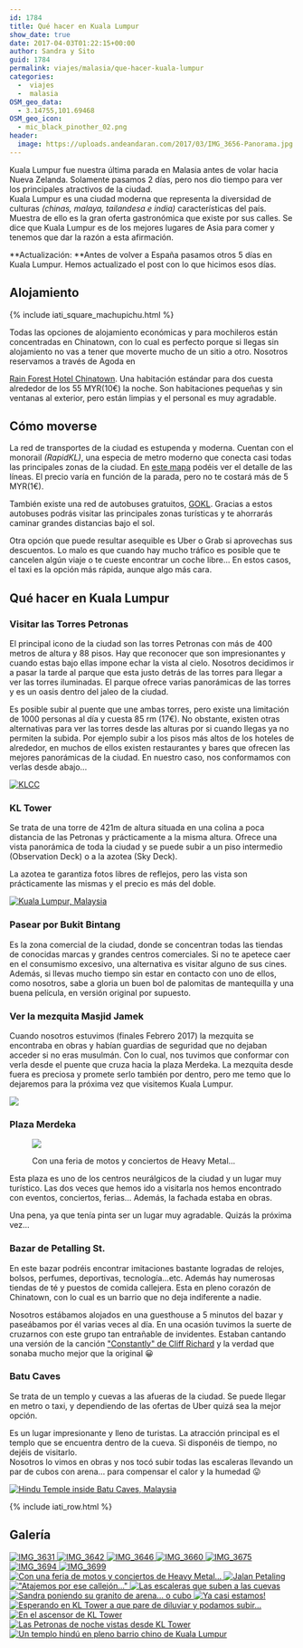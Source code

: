 ```yaml
---
id: 1784
title: Qué hacer en Kuala Lumpur
show_date: true
date: 2017-04-03T01:22:15+00:00
author: Sandra y Sito
guid: 1784
permalink: viajes/malasia/que-hacer-kuala-lumpur
categories:
  -  viajes
  -  malasia
OSM_geo_data:
  - 3.14755,101.69468
OSM_geo_icon:
  - mic_black_pinother_02.png
header:
  image: https://uploads.andeandaran.com/2017/03/IMG_3656-Panorama.jpg
---
```


  Kuala Lumpur fue nuestra última parada en Malasia antes de volar hacia Nueva Zelanda. Solamente pasamos 2 días, pero nos dio tiempo para ver los principales atractivos de la ciudad.<br /> Kuala Lumpur es una ciudad moderna que representa la diversidad de culturas <em>(chinas, malaya, tailandesa e india)</em> características del país. Muestra de ello es la gran oferta gastronómica que existe por sus calles. Se dice que Kuala Lumpur es de los mejores lugares de Asia para comer y tenemos que dar la razón a esta afirmación.


**Actualización: **Antes de volver a España pasamos otros 5 días en Kuala Lumpur. Hemos actualizado el post con lo que hicimos esos días.


  <!--more-->


## Alojamiento



  {% include iati_square_machupichu.html %}
 
 
  Todas las opciones de alojamiento económicas y para mochileros están concentradas en Chinatown, con lo cual es perfecto porque si llegas sin alojamiento no vas a tener que moverte mucho de un sitio a otro. Nosotros reservamos a través de Agoda en 
  
  <a href="https://www.agoda.com/es-es/rain-forest-hotel-chinatown/hotel/kuala-lumpur-my.html">Rain Forest Hotel Chinatown</a>. Una habitación estándar para dos cuesta alrededor de los 55 MYR(10€) la noche. Son habitaciones pequeñas y sin ventanas al exterior, pero están limpias y el personal es muy agradable.


## Cómo moverse



  La red de transportes de la ciudad es estupenda y moderna. Cuentan con el monorail <em>(RapidKL)</em>, una especia de metro moderno que conecta casi todas las principales zonas de la ciudad. En <a href="http://wikitravel.org/en/File:Kltransit.gif">este mapa</a> podéis ver el detalle de las líneas. El precio varía en función de la parada, pero no te costará más de 5 MYR(1€).


También existe una red de autobuses gratuitos, [GOKL](https://www.gokl.com.my). Gracias a estos autobuses podrás visitar las principales zonas turísticas y te ahorrarás caminar grandes distancias bajo el sol.

Otra opción que puede resultar asequible es Uber o Grab si aprovechas sus descuentos. Lo malo es que cuando hay mucho tráfico es posible que te cancelen algún viaje o te cueste encontrar un coche libre... En estos casos, el taxi es la opción más rápida, aunque algo más cara.

## Qué hacer en Kuala Lumpur


### Visitar las Torres Petronas



  El principal icono de la ciudad son las torres Petronas con más de 400 metros de altura y 88 pisos. Hay que reconocer que son impresionantes y cuando estas bajo ellas impone echar la vista al cielo. Nosotros decidimos ir a pasar la tarde al parque que esta justo detrás de las torres para llegar a ver las torres iluminadas. El parque ofrece varias panorámicas de las torres y es un oasis dentro del jaleo de la ciudad.



  Es posible subir al puente que une ambas torres, pero existe una limitación de 1000 personas al día y cuesta 85 rm (17€). No obstante, existen otras alternativas para ver las torres desde las alturas por si cuando llegas ya no permiten la subida. Por ejemplo subir a los pisos más altos de los hoteles de alrededor, en muchos de ellos existen restaurantes y bares que ofrecen las mejores panorámicas de la ciudad. En nuestro caso, nos conformamos con verlas desde abajo...


[<img src="https://live.staticflickr.com/622/33124213162_914228d098_c.jpg" alt="KLCC" />](http://www.flickr.com/photos/sitoo/33124213162/)

### KL Tower



  Se trata de una torre de 421m de altura situada en una colina a poca distancia de las Petronas y prácticamente a la misma altura. Ofrece una vista panorámica de toda la ciudad y se puede subir a un piso intermedio (Observation Deck) o a la azotea (Sky Deck).



  La azotea te garantiza fotos libres de reflejos, pero las vista son prácticamente las mismas y el precio es más del doble.


[<img src="https://live.staticflickr.com/4127/35583671132_39f551d423_c.jpg" alt="Kuala Lumpur, Malaysia" />](https://www.flickr.com/photos/sitoo/35583671132/in/album-72157680792417196/)

### Pasear por Bukit Bintang



  Es la zona comercial de la ciudad, donde se concentran todas las tiendas de conocidas marcas y grandes centros comerciales. Si no te apetece caer en el consumismo excesivo, una alternativa es visitar alguno de sus cines. Además, si llevas mucho tiempo sin estar en contacto con uno de ellos, como nosotros, sabe a gloria un buen bol de palomitas de mantequilla y una buena película, en versión original por supuesto.


### Ver la mezquita Masjid Jamek



  Cuando nosotros estuvimos (finales Febrero 2017) la mezquita se encontraba en obras y habían guardias de seguridad que no dejaban acceder si no eras musulmán. Con lo cual, nos tuvimos que conformar con verla desde el puente que cruza hacia la plaza Merdeka. La mezquita desde fuera es preciosa y promete serlo también por dentro, pero me temo que lo dejaremos para la próxima vez que visitemos Kuala Lumpur.



  <a href="https://uploads.andeandaran.com/2017/03/IMG_3694.jpg"><img class="size-large wp-image-1804 aligncenter" src="https://uploads.andeandaran.com/2017/03/IMG_3694.jpg" /></a>


### Plaza Merdeka
<figure id="attachment_1806" >

<img class="size-medium wp-image-1806" src="https://uploads.andeandaran.com/2017/03/IMG_3701.jpg" /> <figcaption class="wp-caption-text">Con una feria de motos y conciertos de Heavy Metal...</figcaption></figure> 

Esta plaza es uno de los centros neurálgicos de la ciudad y un lugar muy turístico. Las dos veces que hemos ido a visitarla nos hemos encontrado con eventos, conciertos, ferias... Además, la fachada estaba en obras.

Una pena, ya que tenía pinta ser un lugar muy agradable. Quizás la próxima vez...

### Bazar de Petalling St.



  En este bazar podréis encontrar imitaciones bastante logradas de relojes, bolsos, perfumes, deportivas, tecnología...etc. Además hay numerosas tiendas de té y puestos de comida callejera. Esta en pleno corazón de Chinatown, con lo cual es un barrio que no deja indiferente a nadie.

  Nosotros estábamos alojados en una guesthouse a 5 minutos del bazar y paseábamos por él varias veces al día. En una ocasión tuvimos la suerte de cruzarnos con este grupo tan entrañable de invidentes. Estaban cantando una versión de la canción <a href="https://www.youtube.com/watch?v=-iBOm8NxvZQ">"Constantly" de Cliff Richard</a> y la verdad que sonaba mucho mejor que la original 😀


<div class="jetpack-video-wrapper">
  <span class="embed-youtube" style="text-align:center; display: block;"></span>
</div>

### Batu Caves

  Se trata de un templo y cuevas a las afueras de la ciudad. Se puede llegar en metro o taxi, y dependiendo de las ofertas de Uber quizá sea la mejor opción.

  Es un lugar impresionante y lleno de turistas. La atracción principal es el templo que se encuentra dentro de la cueva. Si disponéis de tiempo, no dejéis de visitarlo.<br /> Nosotros lo vimos en obras y nos tocó subir todas las escaleras llevando un par de cubos con arena... para compensar el calor y la humedad 😛


[<img src="https://live.staticflickr.com/4155/34515057035_478506170f_c.jpg" alt="Hindu Temple inside Batu Caves, Malaysia" />](https://www.flickr.com/photos/sitoo/34515057035/in/album-72157680792417196/)

<!-- Start shortcoder -->

{% include iati_row.html %}

<!-- End shortcoder v4.0.3-->

## Galería


<div>
  <a href="https://uploads.andeandaran.com/2017/03/IMG_3631.jpg"> <img src="https://uploads.andeandaran.com/2017/03/IMG_3631.jpg" title="IMG_3631" alt="IMG_3631"  /> </a>
  <a href="https://uploads.andeandaran.com/2017/03/IMG_3642.jpg"> <img src="https://uploads.andeandaran.com/2017/03/IMG_3642.jpg" title="IMG_3642" alt="IMG_3642" /> </a>
  <a href="https://uploads.andeandaran.com/2017/03/IMG_3646.jpg"> <img src="https://uploads.andeandaran.com/2017/03/IMG_3646.jpg" title="IMG_3646" alt="IMG_3646" /> </a>
  <a href="https://uploads.andeandaran.com/2017/03/IMG_3660.jpg"> <img src="https://uploads.andeandaran.com/2017/03/IMG_3660.jpg" title="IMG_3660" alt="IMG_3660" /> </a>
  <a href="https://uploads.andeandaran.com/2017/03/IMG_3675.jpg"> <img src="https://uploads.andeandaran.com/2017/03/IMG_3675.jpg" title="IMG_3675" alt="IMG_3675" /> </a>
  <a href="https://uploads.andeandaran.com/2017/03/IMG_3694.jpg"> <img src="https://uploads.andeandaran.com/2017/03/IMG_3694.jpg" title="IMG_3694" alt="IMG_3694" /> </a>
  <a href="https://uploads.andeandaran.com/2017/03/IMG_3699.jpg"> <img src="https://uploads.andeandaran.com/2017/03/IMG_3699.jpg" title="IMG_3699" alt="IMG_3699"  /> </a>
  <a href="https://uploads.andeandaran.com/2017/03/IMG_3701.jpg"> <img src="https://uploads.andeandaran.com/2017/03/IMG_3701.jpg" title="Plaza Merdeka" alt="Con una feria de motos y conciertos de Heavy Metal..." /> </a> 
  <a href="https://uploads.andeandaran.com/2017/04/untitled-1.jpg"> <img src="https://uploads.andeandaran.com/2017/04/untitled-1.jpg" title="Jalan Petaling" alt="Jalan Petaling" /> </a>
  <a href="https://uploads.andeandaran.com/2017/04/untitled-2.jpg"> <img src="https://uploads.andeandaran.com/2017/04/untitled-2.jpg" title="" alt="&quot;Atajemos por ese callejón...&quot;"  /> </a> 
  <a href="https://uploads.andeandaran.com/2017/04/untitled-3.jpg"> <img src="https://uploads.andeandaran.com/2017/04/untitled-3.jpg" title="Batu Caves" alt="Las escaleras que suben a las cuevas" /> </a> 
  <a href="https://uploads.andeandaran.com/2017/04/untitled-4.jpg"> <img src="https://uploads.andeandaran.com/2017/04/untitled-4.jpg" title="" alt="Sandra poniendo su granito de arena... o cubo" /> </a> 
  <a href="https://uploads.andeandaran.com/2017/04/untitled-5.jpg"> <img src="https://uploads.andeandaran.com/2017/04/untitled-5.jpg" title="Batu Caves" alt="Ya casi estamos!" /> </a> 
  <a href="https://uploads.andeandaran.com/2017/04/untitled-6.jpg"> <img src="https://uploads.andeandaran.com/2017/04/untitled-6.jpg" title="KLCC" alt="Esperando en KL Tower a que pare de diluviar y podamos subir..." /> </a> 
  <a href="https://uploads.andeandaran.com/2017/04/untitled-7.jpg"> <img src="https://uploads.andeandaran.com/2017/04/untitled-7.jpg" title="" alt="En el ascensor de KL Tower"  /> </a> 
  <a href="https://uploads.andeandaran.com/2017/04/untitled-8.jpg"> <img src="https://uploads.andeandaran.com/2017/04/untitled-8.jpg" title="" alt="Las Petronas de noche vistas desde KL Tower" /> </a> 
  <a href="https://uploads.andeandaran.com/2017/04/untitled-1-2.jpg"> <img src="https://uploads.andeandaran.com/2017/04/untitled-1-2.jpg" title="Sri Maha Mariamman" alt="Un templo hindú en pleno barrio chino de Kuala Lumpur" /> </a>
</div>